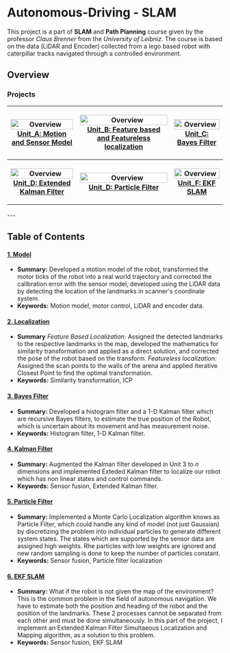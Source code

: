 # Autonomous-Driving - SLAM

  This project is a part of **SLAM** and **Path Planning** course given by the professor *Claus Brenner* from the *University of Leibniz*. The course is based on the data (LiDAR and Encoder) collected from a lego based robot with caterpillar tracks navigated through a controlled environment. 
  
## Overview

### Projects
<table style="width:100%">
  <tr>
    <th>
      <p align="center">
           <a href="https://github.com/KarthickPN/Autonomous-Driving---SLAM/tree/master/Unit_A"><img src="./Unit_A/robot_motion_model.gif" alt="Overview" width="100%" height="100%"></a>
           <br><a href="https://github.com/KarthickPN/Autonomous-Driving---SLAM/tree/master/Unit_A" name="p1_code">Unit_A: Motion and Sensor Model </a>
        </p>
    </th>
    <th>
      <p align="center">
           <a href="https://github.com/KarthickPN/Autonomous-Driving---SLAM/tree/master/Unit_B"><img src="./Unit_B/featureless_icp.gif" alt="Overview" width="100%" height="100%"></a>
           <br><a href="https://github.com/KarthickPN/Autonomous-Driving---SLAM/tree/master/Unit_B" name="p1_code">Unit_B: Feature based and Featureless localization </a>
        </p>
    </th>
    <th>
      <p align="center">
           <a href="https://github.com/KarthickPN/Autonomous-Driving---SLAM/tree/master/Unit_C"><img src="./Unit_C/img_03_KF.gif" alt="Overview" width="100%" height="100%"></a>
           <br><a href="https://github.com/KarthickPN/Autonomous-Driving---SLAM/tree/master/Unit_C" name="p1_code">Unit_C: Bayes Filter </a>
        </p>
    </th>
  </tr>
  <tr>
    <th>
      <p align="center">
           <a href="https://github.com/KarthickPN/Autonomous-Driving---SLAM/tree/master/Unit_D"><img src="./Unit_D/kalman_prediction_and_correction.gif" alt="Overview" width="100%" height="100%"></a>
           <br><a href="https://github.com/KarthickPN/Autonomous-Driving---SLAM/tree/master/Unit_D" name="p1_code">Unit_D: Extended Kalman Filter </a>
        </p>
    </th>
    <th>
      <p align="center">
           <a href="https://github.com/KarthickPN/Autonomous-Driving---SLAM/tree/master/Unit_E"><img src="./Unit_E/particle_filter.gif" alt="Overview" width="100%" height="100%"></a>
           <br><a href="https://github.com/KarthickPN/Autonomous-Driving---SLAM/tree/master/Unit_E" name="p1_code">Unit_D: Particle Filter </a>
        </p>
    </th>
    <th>
      <p align="center">
           <a href="https://github.com/KarthickPN/Autonomous-Driving---SLAM/tree/master/Unit_F"><img src="./Unit_F/ekf_slam.gif" alt="Overview" width="100%" height="100%"></a>
           <br><a href="https://github.com/KarthickPN/Autonomous-Driving---SLAM/tree/master/Unit_F" name="p1_code">Unit_F: EKF SLAM </a>
        </p>
    </th>
  </tr>
</table>
--- 

## Table of Contents

#### [1. Model](Unit_A)
 - **Summary:** Developed a motion model of the robot, transformed the motor ticks of the robot into a real world trajectory and corrected the calibration error with the sensor model, developed using the LiDAR data by detecting the location of the landmarks in scanner's coordinate system.
 - **Keywords:** Motion model, motor control, LiDAR and encoder data.

#### [2. Localization](Unit_B)
 - **Summary** _Feature Based Localization:_ Assigned the detected landmarks to the respective landmarks in the map, developed the mathematics for similarity transformation and applied as a direct solution, and corrected the pose of the robot based on the transform. _Featureless localization:_ Assigned the scan points to the walls of the arena and applied Iterative Closest Point to find the optimal transformation.
 - **Keywords:** Similarity transformation, ICP
#### [3. Bayes Filter](Unit_C)
 - **Summary:** Developed a histogram filter and a 1-D Kalman filter which are recursive Bayes filters, to estimate the true position of the Robot, which is uncertain about its movement and has measurement noise.
 - **Keywords:** Histogram filter, 1-D Kalman filter.
#### [4. Kalman Filter](Unit_D)
 - **Summary:** Augmented the Kalman filter developed in Unit 3 to _n_ dimensions and implemented Exteded Kalman filter to localize our robot which has non linear states and control commands.
 - **Keywords:** Sensor fusion, Extended Kalman filter.
#### [5. Particle Filter](Unit_E)
 - **Summary:** Implemented a Monte Carlo Localization algorithm knows as Particle Filter, which could handle any kind of model (not just Gaussian) by discretizing the problem into individual particles to generate different system states. The states which are supported by the sensor data are assigned high weights. Rhe particles with low weights are ignored and new random sampling is done to keep the number of particles constant.
 - **Keywords:** Sensor fusion, Particle filter localization
#### [6. EKF SLAM](Unit_F)
 - **Summary:** What if the robot is not given the map of the environment? This is the common problem in the field of autonomous navigation. We have to estimate both the position and heading of the robot and the position of the landmarks. These 2 processes cannot be separated from each other and must be done simultaneously. In this part of the project, I implement an Extended Kalman Filter Simultaeous Localization and Mapping algorithm, as a solution to this problem.
 - **Keywords:** Sensor fusion, EKF SLAM

